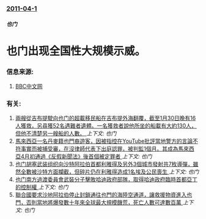 ### [2011-04-1](/news/2011/04/1/index.md)

##### 也门
#  也门出现全国性大规模示威。




### 信息来源:

1. [BBC中文网](http://www.bbc.co.uk/zhongwen/simp/world/2011/04/110401_yemen_protest.shtml)

### 有关:

1. [兩艘從吉布提駛向也门的超載移民船在吉布提外海翻覆，截至1月30日晚有16人獲救，另尋獲52名遇難者遺體。一名獲救者說他所坐的船載有大約130人，但他不清楚另一艘船的人數。 ](/news/2019/01/29/兩艘從吉布提駛向也门的超載移民船在吉布提外海翻覆-截至1月30日晚有16人獲救-另尋獲52名遇難者遺體-一名獲救者說他所.md) _上下文: 也门_
2. [馬來西亞一名丹麥籍也門裔遊客，因被指控在YouTube批評當地警方的言論不符事實而被捕受審，在沒律師代表下出庭認罪，被判監1個月。其成為馬來西亞4月初通過《反假新聞法》後首個被定罪者 ](/news/2018/04/30/馬來西亞一名丹麥籍也門裔遊客-因被指控在YouTube批評當地警方的言論不符事實而被捕受審-在沒律師代表下出庭認罪-被判.md) _上下文: 也门_
3. [也门胡塞武装组织向沙特阿拉伯首都利雅得及另外3個城市發射共7枚導彈，雖然全數被沙特方面攔截，但碎片仍在利雅得造成1名埃及公民喪生 ](/news/2018/03/25/也门胡塞武装组织向沙特阿拉伯首都利雅得及另外3個城市發射共7枚導彈-雖然全數被沙特方面攔截-但碎片仍在利雅得造成1名埃及.md) _上下文: 也门_
4. [也门南方過渡委員會武裝分子擊敗哈迪政府部隊，取得哈迪政府臨時首都亞丁的控制權 ](/news/2018/01/30/也门南方過渡委員會武裝分子擊敗哈迪政府部隊-取得哈迪政府臨時首都亞丁的控制權.md) _上下文: 也门_
5. [聯合國要求沙地阿拉伯停止封鎖通往也門的海陸空通道，讓救援物資進入也門，否則當地將爆發數十年來全球最大規模饑荒，死亡人數可達數百萬 ](/news/2017/11/8/聯合國要求沙地阿拉伯停止封鎖通往也門的海陸空通道-讓救援物資進入也門-否則當地將爆發數十年來全球最大規模饑荒-死亡人數可.md) _上下文: 也门_
